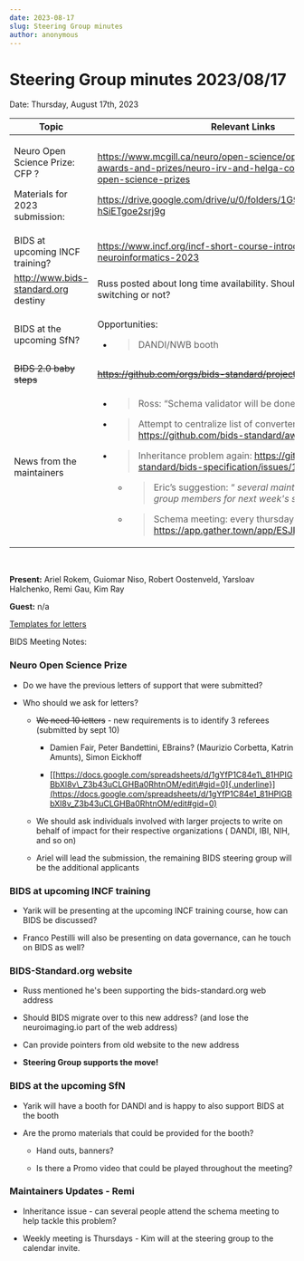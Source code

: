 ```yaml
---
date: 2023-08-17
slug: Steering Group minutes
author: anonymous
---
```


# Steering Group minutes 2023/08/17

Date: Thursday, August 17th, 2023

<!--more-->


<table>
 <thead>
  <tr class="header">
   <th>
    <strong>
     Topic
    </strong>
   </th>
   <th>
    <strong>
     Relevant Links
    </strong>
   </th>
  </tr>
 </thead>
 <tbody>
  <tr class="odd">
   <td>
    <p>
     Neuro Open Science Prize: CFP ?
    </p>
    <p>
     Materials for 2023 submission:
    </p>
   </td>
   <td>
    <p>
     <a href="https://www.mcgill.ca/neuro/open-science/open-science-awards-and-prizes/neuro-irv-and-helga-cooper-foundation-open-science-prizes">
      <span class="underline">
       https://www.mcgill.ca/neuro/open-science/open-science-awards-and-prizes/neuro-irv-and-helga-cooper-foundation-open-science-prizes
      </span>
     </a>
    </p>
    <p>
     <a href="https://drive.google.com/drive/u/0/folders/1G9sOijuGGBovIy_M_-hSiETgoe2srj9g">
      <span class="underline">
       https://drive.google.com/drive/u/0/folders/1G9sOijuGGBovIy_M_-hSiETgoe2srj9g
      </span>
     </a>
    </p>
   </td>
  </tr>
  <tr class="even">
   <td>
    BIDS at upcoming INCF training?
   </td>
   <td>
    <a href="https://www.incf.org/incf-short-course-introduction-neuroinformatics-2023">
     <span class="underline">
      https://www.incf.org/incf-short-course-introduction-neuroinformatics-2023
     </span>
    </a>
   </td>
  </tr>
  <tr class="odd">
   <td>
    <a href="http://www.bids-standard.org">
     <span class="underline">
      http://www.bids-standard.org
     </span>
    </a>
    destiny
   </td>
   <td>
    Russ posted about long time availability. Should we advocate switching or not?
   </td>
  </tr>
  <tr class="even">
   <td>
    BIDS at the upcoming SfN?
   </td>
   <td>
    <p>
     Opportunities:
    </p>
    <ul>
     <li>
      <blockquote>
       <p>
        DANDI/NWB booth
       </p>
      </blockquote>
     </li>
    </ul>
   </td>
  </tr>
  <tr class="odd">
   <td>
    <del>
     BIDS 2.0 baby
    </del>
    <del>
     steps
    </del>
   </td>
   <td>
    <del>
     <a href="https://github.com/orgs/bids-standard/projects/10">
      <span class="underline">
       https://github.com/orgs/bids-standard/projects/10
      </span>
     </a>
    </del>
   </td>
  </tr>
  <tr class="even">
   <td>
    News from the maintainers
   </td>
   <td>
    <ul>
     <li>
      <blockquote>
       <p>
        Ross: “Schema validator will be done in 3 weeks ;) ?“
       </p>
      </blockquote>
     </li>
     <li>
      <blockquote>
       <p>
        Attempt to centralize list of converters, tools, BEPs, ...
        <a href="https://github.com/bids-standard/awesome-bids">
         <span class="underline">
          https://github.com/bids-standard/awesome-bids
         </span>
        </a>
       </p>
      </blockquote>
     </li>
     <li>
      <blockquote>
       <p>
        Inheritance problem again:
        <a href="https://github.com/bids-standard/bids-specification/issues/1583">
         <span class="underline">
          https://github.com/bids-standard/bids-specification/issues/1583
         </span>
        </a>
       </p>
      </blockquote>
      <ul>
       <li>
        <blockquote>
         <p>
          Eric’s suggestion: “
          <em>
           several maintainers and steering group members for next week's schema hack
          </em>
          ”
         </p>
        </blockquote>
       </li>
       <li>
        <blockquote>
         <p>
          Schema meeting: every thursday on GatherTown
          <a href="https://app.gather.town/app/ESJPNXX7CVirKett/nmind">
           <span class="underline">
            https://app.gather.town/app/ESJPNXX7CVirKett/nmind
           </span>
          </a>
         </p>
        </blockquote>
       </li>
      </ul>
     </li>
    </ul>
   </td>
  </tr>
 </tbody>
</table>

<br>

**Present:** Ariel Rokem, Guiomar Niso, Robert Oostenveld, Yarsloav
Halchenko, Remi Gau, Kim Ray

**Guest:** n/a

[Templates for letters](https://drive.google.com/drive/folders/1ljPEhXoNPD8lMukV0WYr-yo_v6J7zaQy?usp=drive_link)

BIDS Meeting Notes:

### Neuro Open Science Prize

-   Do we have the previous letters of support that were submitted?

-   Who should we ask for letters?

    -   ~~We need 10 letters~~ - new requirements is to identify 3
        referees (submitted by sept 10)

        -   Damien Fair, Peter Bandettini, EBrains? (Maurizio Corbetta, Katrin Amunts), Simon Eickhoff

        -   [[https://docs.google.com/spreadsheets/d/1gYfP1C84e1\_81HPIGBbXl8v\_Z3b43uCLGHBa0RhtnOM/edit\#gid=0]{.underline}](https://docs.google.com/spreadsheets/d/1gYfP1C84e1_81HPIGBbXl8v_Z3b43uCLGHBa0RhtnOM/edit#gid=0)

    -   We should ask individuals involved with larger projects to write
        on behalf of impact for their respective organizations (
        DANDI, IBI, NIH, and so on)

    -   Ariel will lead the submission, the remaining BIDS steering
        group will be the additional applicants

### BIDS at upcoming INCF training

-   Yarik will be presenting at the upcoming INCF training course, how
    can BIDS be discussed?

-   Franco Pestilli will also be presenting on data governance, can he
    touch on BIDS as well?

### BIDS-Standard.org website

-   Russ mentioned he's been supporting the bids-standard.org web
    address

-   Should BIDS migrate over to this new address? (and lose the
    neuroimaging.io part of the web address)

-   Can provide pointers from old website to the new address

-   **Steering Group supports the move!**

### BIDS at the upcoming SfN

-   Yarik will have a booth for DANDI and is happy to also support BIDS
    at the booth

-   Are the promo materials that could be provided for the booth?

    -   Hand outs, banners?

    -   Is there a Promo video that could be played throughout the
        meeting?

### Maintainers Updates - Remi

-   Inheritance issue - can several people attend the schema meeting to
    help tackle this problem?

-   Weekly meeting is Thursdays - Kim will at the steering group to the
    calendar invite.
